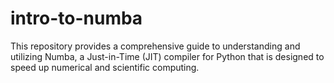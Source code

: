 # intro-to-numba
This repository provides a comprehensive guide to understanding and utilizing Numba, a Just-in-Time (JIT) compiler for Python that is designed to speed up numerical and scientific computing.
